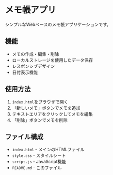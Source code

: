 # メモ帳アプリ

シンプルなWebベースのメモ帳アプリケーションです。

## 機能

- メモの作成・編集・削除
- ローカルストレージを使用したデータ保存
- レスポンシブデザイン
- 日付表示機能

## 使用方法

1. `index.html`をブラウザで開く
2. 「新しいメモ」ボタンでメモを追加
3. テキストエリアをクリックしてメモを編集
4. 「削除」ボタンでメモを削除

## ファイル構成

- `index.html` - メインのHTMLファイル
- `style.css` - スタイルシート
- `script.js` - JavaScript機能
- `README.md` - このファイル